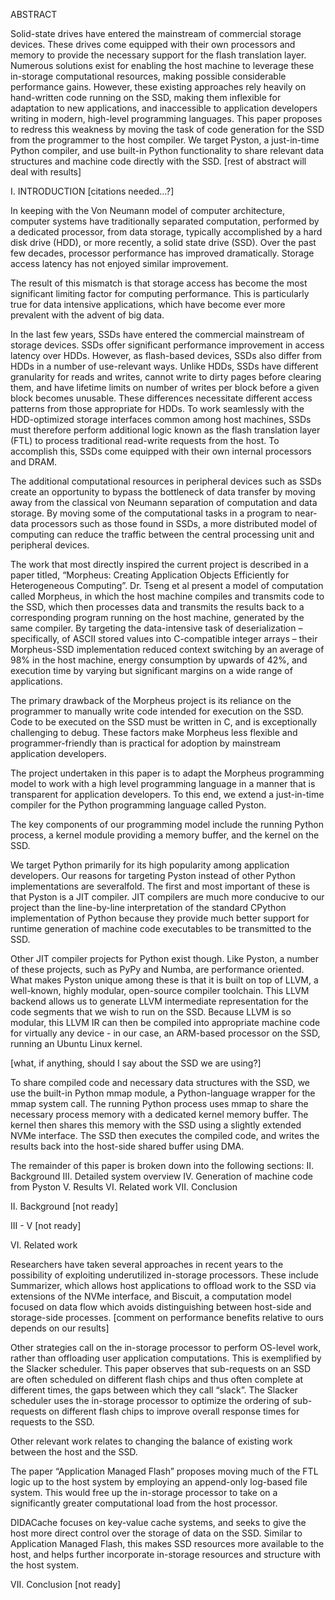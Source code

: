 ABSTRACT

Solid-state drives have entered the mainstream of commercial storage devices. These drives come equipped with their own processors and memory to provide the necessary support for the flash translation layer. Numerous solutions exist for enabling the host machine to leverage these in-storage computational resources, making possible considerable performance gains. However, these existing approaches rely heavily on hand-written code running on the SSD, making them inflexible for adaptation to new applications, and inaccessible to application developers writing in modern, high-level programming languages. This paper proposes to redress this weakness by moving the task of code generation for the SSD from the programmer to the host compiler. We target Pyston, a just-in-time Python compiler, and use built-in Python functionality to share relevant data structures and machine code directly with the SSD. [rest of abstract will deal with results]

I. INTRODUCTION [citations needed…?]

In keeping with the Von Neumann model of computer architecture, computer systems have traditionally separated computation, performed by a dedicated processor, from data storage, typically accomplished by a hard disk drive (HDD), or more recently, a solid state drive (SSD). Over the past few decades, processor performance has improved dramatically. Storage access latency has not enjoyed similar improvement.

The result of this mismatch is that storage access has become the most significant limiting factor for computing performance. This is particularly true for data intensive applications, which have become ever more prevalent with the advent of big data.

In the last few years, SSDs have entered the commercial mainstream of storage devices. SSDs offer significant performance improvement in access latency over HDDs. However, as flash-based devices, SSDs also differ from HDDs in a number of use-relevant ways. Unlike HDDs, SSDs have different granularity for reads and writes, cannot write to dirty pages before clearing them, and have lifetime limits on number of writes per block before a given block becomes unusable. These differences necessitate different access patterns from those appropriate for HDDs. To work seamlessly with the HDD-optimized storage interfaces common among host machines, SSDs must therefore perform additional logic known as the flash translation layer (FTL) to process traditional read-write requests from the host. To accomplish this, SSDs come equipped with their own internal processors and DRAM.

The additional computational resources in peripheral devices such as SSDs create an opportunity to bypass the bottleneck of data transfer by moving away from the classical von Neumann separation of computation and data storage. By moving some of the computational tasks in a program to near-data processors such as those found in SSDs, a more distributed model of computing can reduce the traffic between the central processing unit and peripheral devices.

The work that most directly inspired the current project is described in a paper titled, “Morpheus: Creating Application Objects Efficiently for Heterogeneous Computing”. Dr. Tseng et al present a model of computation called Morpheus, in which the host machine compiles and transmits code to the SSD, which then processes data and transmits the results back to a corresponding program running on the host machine, generated by the same compiler. By targeting the data-intensive task of deserialization – specifically, of ASCII stored values into C-compatible integer arrays – their Morpheus-SSD implementation reduced context switching by an average of 98% in the host machine, energy consumption by upwards of 42%, and execution time by varying but significant margins on a wide range of applications.

The primary drawback of the Morpheus project is its reliance on the programmer to manually write code intended for execution on the SSD. Code to be executed on the SSD must be written in C, and is exceptionally challenging to debug. These factors make Morpheus less flexible and programmer-friendly than is practical for adoption by mainstream application developers.

The project undertaken in this paper is to adapt the Morpheus programming model to work with a high level programming language in a manner that is transparent for application developers. To this end, we extend a just-in-time compiler for the Python programming language called Pyston.

The key components of our programming model include the running Python process, a kernel module providing a memory buffer, and the kernel on the SSD.

We target Python primarily for its high popularity among application developers. Our reasons for targeting Pyston instead of other Python implementations are severalfold. The first and most important of these is that Pyston is a JIT compiler. JIT compilers are much more conducive to our project than the line-by-line interpretation of the standard CPython implementation of Python because they provide much better support for runtime generation of machine code executables to be transmitted to the SSD.

Other JIT compiler projects for Python exist though. Like Pyston, a number of these projects, such as PyPy and Numba, are performance oriented. What makes Pyston unique among these is that it is built on top of LLVM, a well-known, highly modular, open-source compiler toolchain. This LLVM backend allows us to generate LLVM intermediate representation for the code segments that we wish to run on the SSD. Because LLVM is so modular, this LLVM IR can then be compiled into appropriate machine code for virtually any device - in our case, an ARM-based processor on the SSD, running an Ubuntu Linux kernel.

[what, if anything, should I say about the SSD we are using?]

To share compiled code and necessary data structures with the SSD, we use the built-in Python mmap module, a Python-language wrapper for the mmap system call. The running Python process uses mmap to share the necessary process memory with a dedicated kernel memory buffer. The kernel then shares this memory with the SSD using a slightly extended NVMe interface. The SSD then executes the compiled code, and writes the results back into the host-side shared buffer using DMA.

The remainder of this paper is broken down into the following sections:
II. Background
III. Detailed system overview
IV. Generation of machine code from Pyston
V. Results
VI. Related work
VII. Conclusion

II. Background [not ready]

III - V [not ready]

VI. Related work

Researchers have taken several approaches in recent years to the possibility of exploiting underutilized in-storage processors. These include Summarizer, which allows host applications to offload work to the SSD via extensions of the NVMe interface, and Biscuit, a computation model focused on data flow which avoids distinguishing between host-side and storage-side processes. [comment on performance benefits relative to ours depends on our results]

Other strategies call on the in-storage processor to perform OS-level work, rather than offloading user application computations. This is exemplified by the Slacker scheduler. This paper observes that sub-requests on an SSD are often scheduled on different flash chips and thus often complete at different times, the gaps between which they call “slack”. The Slacker scheduler uses the in-storage processor to optimize the ordering of sub-requests on different flash chips to improve overall response times for requests to the SSD.

Other relevant work relates to changing the balance of existing work between the host and the SSD.

The paper “Application Managed Flash” proposes moving much of the FTL logic up to the host system by employing an append-only log-based file system. This would free up the in-storage processor to take on a significantly greater computational load from the host processor.

DIDACache focuses on key-value cache systems, and seeks to give the host more direct control over the storage of data on the SSD. Similar to Application Managed Flash, this makes SSD resources more available to the host, and helps further incorporate in-storage resources and structure with the host system.


VII. Conclusion [not ready]
